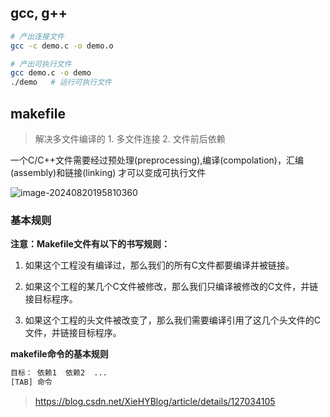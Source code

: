## gcc, g++

```bash
# 产出连接文件
gcc -c demo.c -o demo.o
```

 

```bash
# 产出可执行文件
gcc demo.c -o demo
./demo   # 运行可执行文件
```





## makefile

> 解决多文件编译的 1. 多文件连接  2. 文件前后依赖



一个C/C++文件需要经过预处理(preprocessing),编译(compolation)，汇编(assembly)和链接(linking) 才可以变成可执行文件

![image-20240820195810360](G:/softwares/typora/typora%20%E5%9B%BE%E7%89%87/c%E7%BC%96%E8%AF%91/image-20240820195810360.png)



### 基本规则



**注意：Makefile文件有以下的书写规则：**

1. 如果这个工程没有编译过，那么我们的所有C文件都要编译并被链接。

2. 如果这个工程的某几个C文件被修改，那么我们只编译被修改的C文件，并链接目标程序。

3. 如果这个工程的头文件被改变了，那么我们需要编译引用了这几个头文件的C文件，并链接目标程序。



**makefile命令的基本规则**

```bash
目标： 依赖1  依赖2  ...
[TAB] 命令
```



> https://blog.csdn.net/XieHYBlog/article/details/127034105

















